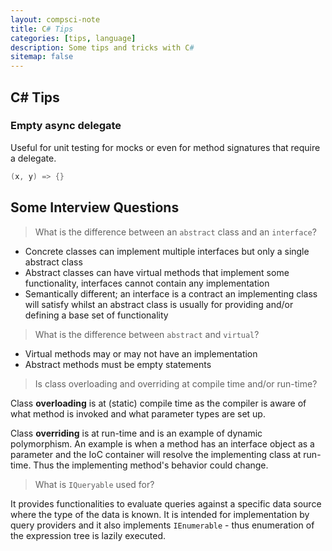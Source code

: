 ```yaml
---
layout: compsci-note
title: C# Tips
categories: [tips, language]
description: Some tips and tricks with C#
sitemap: false
---
```


## C# Tips

### Empty async delegate

Useful for unit testing for mocks or even for method signatures that require a delegate.

```cs
(x, y) => {}
```

## Some Interview Questions

> What is the difference between an `abstract` class and an `interface`?

* Concrete classes can implement multiple interfaces but only a single abstract class
* Abstract classes can have virtual methods that implement some functionality, interfaces cannot contain any implementation
* Semantically different; an interface is a contract an implementing class will satisfy whilst an abstract class is usually for providing and/or defining a base set of functionality

> What is the difference between `abstract` and `virtual`?

* Virtual methods may or may not have an implementation
* Abstract methods must be empty statements

> Is class overloading and overriding at compile time and/or run-time?

Class **overloading** is at (static) compile time as the compiler is aware of what method is invoked and what parameter types are set up.

Class **overriding** is at run-time and is an example of dynamic polymorphism. An example is when a method has an interface object as a parameter and the IoC container will resolve the implementing class at run-time. Thus the implementing method's behavior could change.

> What is `IQueryable` used for?

It provides functionalities to evaluate queries against a specific data source where the type of the data is known. It is intended for implementation by query providers and it also implements `IEnumerable` - thus enumeration of the expression tree is lazily executed.
